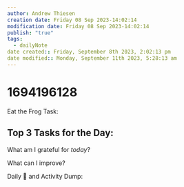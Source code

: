```yaml
---
author: Andrew Thiesen
creation date: Friday 08 Sep 2023-14:02:14
modification date: Friday 08 Sep 2023-14:02:14
publish: "true"
tags:
  - dailyNote
date created:: Friday, September 8th 2023, 2:02:13 pm
date modified:: Monday, September 11th 2023, 5:28:13 am
---
```

# 1694196128

Eat the Frog Task:

Top 3 Tasks for the Day:
- 
  

What am I grateful for *today*?

What can I improve?

Daily 🧠 and Activity Dump:
